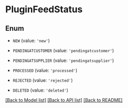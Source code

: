 # PluginFeedStatus


## Enum

* `NEW` (value: `'new'`)

* `PENDINGATCUSTOMER` (value: `'pendingatcustomer'`)

* `PENDINGATSUPPLIER` (value: `'pendingatsupplier'`)

* `PROCESSED` (value: `'processed'`)

* `REJECTED` (value: `'rejected'`)

* `DELETED` (value: `'deleted'`)

[[Back to Model list]](../README.md#documentation-for-models) [[Back to API list]](../README.md#documentation-for-api-endpoints) [[Back to README]](../README.md)


